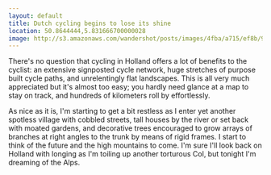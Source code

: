 ```yaml
---
layout: default
title: Dutch cycling begins to lose its shine
location: 50.8644444,5.831666700000028
image: http://s3.amazonaws.com/wandershot/posts/images/4fba/a715/ef8b/9700/0300/00f6/original/2012-05-19-riverside.jpg?1337632533
---
```

There's no question that cycling in Holland offers a lot of benefits to the cyclist: an extensive signposted cycle network, huge stretches of purpose built cycle paths, and unrelentingly flat landscapes. This is all very much appreciated but it's almost too easy; you hardly need glance at a map to stay on track, and hundreds of kilometers roll by effortlessly.

As nice as it is, I'm starting to get a bit restless as I enter yet another spotless village with cobbled streets, tall houses by the river or set back with moated gardens, and decorative trees encouraged to grow arrays of branches at right angles to the trunk by means of rigid frames. I start to think of the future and the high mountains to come. I'm sure I'll look back on Holland with longing as I'm toiling up another torturous Col, but tonight I'm dreaming of the Alps.
